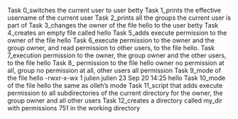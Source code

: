 Task 0_switches the current user to user betty
Task 1_prints the effective username of the current user
Task 2_prints all the groups the current user is part of
Task 3_changes the owner of the file hello to the user betty
Task 4_creates an empty file called hello
Task 5_adds execute permission to the owner of the file hello
Task 6_execute permission to the owner and the group owner, and read permission to other users, to the file hello.
Task 7_execution permission to the owner, the group owner and the other users, to the file hello
Task 8_ permission to the file hello owner no permission at all, group no permission at all, other users all permission
Task 9_mode of the file hello -rwxr-x-wx 1 julien julien 23 Sep 20 14:25 hello
Task 10_mode of the file hello the same as olleh’s mode
 Task 11_script that adds execute permission to all subdirectories of the current directory for the owner, the group owner and all other users 
 Task 12_creates a directory called my_dir with permissions 751 in the working directory 
